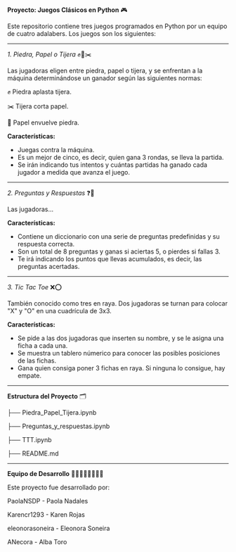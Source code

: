 **Proyecto: Juegos Clásicos en Python** 🎮

Este repositorio contiene tres juegos programados en Python por un equipo de cuatro adalabers. Los juegos son los siguientes:

-----------

*1. Piedra, Papel o Tijera* ✊📄✂️


Las jugadoras eligen entre piedra, papel o tijera, y se enfrentan a la máquina determinándose un ganador según las siguientes normas:

✊ Piedra aplasta tijera.

✂️ Tijera corta papel.

📄 Papel envuelve piedra.

**Características:**

- Juegas contra la máquina.
- Es un mejor de cinco, es decir, quien gana 3 rondas, se lleva la partida.
- Se irán indicando tus intentos y cuántas partidas ha ganado cada jugador a medida que avanza el juego.

-----------
  
*2. Preguntas y Respuestas* ❓📝

Las jugadoras...

**Características:**

- Contiene un diccionario con una serie de preguntas predefinidas y su respuesta correcta.
- Son un total de 8 preguntas y ganas si aciertas 5, o pierdes si fallas 3.
- Te irá indicando los puntos que llevas acumulados, es decir, las preguntas acertadas.

-----------

*3. Tic Tac Toe* ❌⭕

También conocido como tres en raya. Dos jugadoras se turnan para colocar "X" y "O" en una cuadrícula de 3x3.

**Características:**

- Se pide a las dos jugadoras que inserten su nombre, y se le asigna una ficha a cada una.
- Se muestra un tablero númerico para conocer las posibles posiciones de las fichas.
- Gana quien consiga poner 3 fichas en raya. Si ninguna lo consigue, hay empate.

-----------

**Estructura del Proyecto** 🗂️

├── Piedra_Papel_Tijera.ipynb

├── Preguntas_y_respuestas.ipynb

├── TTT.ipynb

├── README.md

-----------

**Equipo de Desarrollo** 👩‍💻👩‍💻👩‍💻👩‍💻

Este proyecto fue desarrollado por:

PaolaNSDP - Paola Nadales

Karencr1293 - Karen Rojas

eleonorasoneira - Eleonora Soneira

ANecora - Alba Toro
